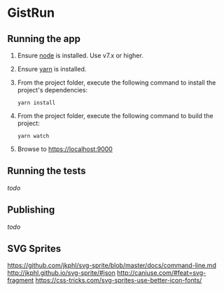 # GistRun

## Running the app

1. Ensure [node](https://nodejs.org/) is installed. Use v7.x or higher.

2. Ensure [yarn](https://yarnpkg.com/) is installed.

3. From the project folder, execute the following command to install the project's dependencies:
    ```shell
    yarn install
    ```
4. From the project folder, execute the following command to build the project:
    ```shell
    yarn watch
    ```

5. Browse to [https://localhost:9000](https://localhost:9000)

## Running the tests

*todo*

## Publishing

*todo*

## SVG Sprites

https://github.com/jkphl/svg-sprite/blob/master/docs/command-line.md
http://jkphl.github.io/svg-sprite/#json
http://caniuse.com/#feat=svg-fragment
https://css-tricks.com/svg-sprites-use-better-icon-fonts/
